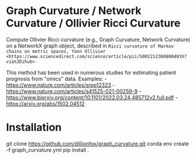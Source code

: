 # Graph Curvature / Network Curvature / Ollivier Ricci Curvature

Compute Ollivier Ricci curvature (e.g., Graph Curvature, Network Curvature)
on a NetworkX graph object, described in
`Ricci curvature of Markov chains on metric spaces, Yann Ollivier
<https://www.sciencedirect.com/science/article/pii/S002212360800493X?via%3Dihub>`

This method has been used in numerous studies for estimating patient prognosis
from "omics" data. Examples:
    - <https://www.nature.com/articles/srep12323>
    - <https://www.nature.com/articles/s41525-021-00259-9>
    - <https://www.biorxiv.org/content/10.1101/2022.03.24.485712v2.full.pdf>
    - <https://arxiv.org/abs/1502.04512>

# Installation
git clone https://github.com/dillionfox/graph_curvature.git
conda env create -f graph_curvature.yml
pip install .
